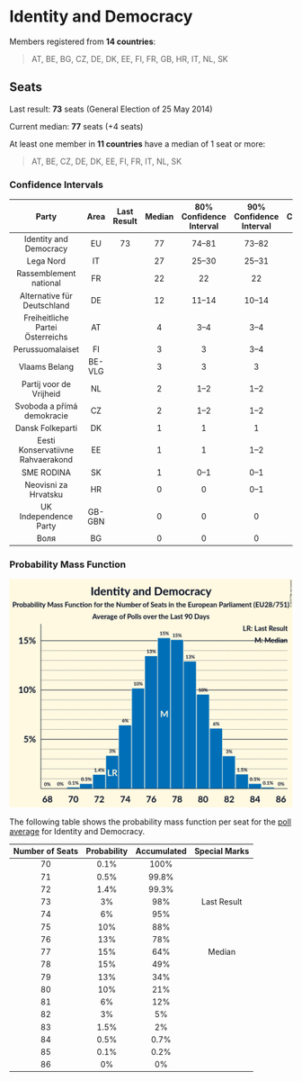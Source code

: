 # Identity and Democracy

Members registered from **14 countries**:

> AT, BE, BG, CZ, DE, DK, EE, FI, FR, GB, HR, IT, NL, SK

## Seats

Last result: **73** seats (General Election of 25 May 2014)

Current median: **77** seats (+4 seats)

At least one member in **11 countries** have a median of 1 seat or more:

> AT, BE, CZ, DE, DK, EE, FI, FR, IT, NL, SK

### Confidence Intervals

| Party | Area | Last Result | Median | 80% Confidence Interval | 90% Confidence Interval | 95% Confidence Interval | 99% Confidence Interval |
|:-----:|:----:|:-----------:|:------:|:-----------------------:|:-----------------------:|:-----------------------:|:-----------------------:|
| Identity and Democracy | EU | 73 | 77 | 74–81 | 73–82 | 73–82 | 71–84 |
| Lega Nord | IT | | 27 | 25–30 | 25–31 | 24–31 | 23–32 |
| Rassemblement national | FR | | 22 | 22 | 22 | 22 | 22 |
| Alternative für Deutschland | DE | | 12 | 11–14 | 10–14 | 10–14 | 9–15 |
| Freiheitliche Partei Österreichs | AT | | 4 | 3–4 | 3–4 | 3–4 | 3–5 |
| Perussuomalaiset | FI | | 3 | 3 | 3–4 | 3–4 | 3–4 |
| Vlaams Belang | BE-VLG | | 3 | 3 | 3 | 3 | 3 |
| Partij voor de Vrijheid | NL | | 2 | 1–2 | 1–2 | 1–2 | 1–3 |
| Svoboda a přímá demokracie | CZ | | 2 | 1–2 | 1–2 | 1–2 | 0–2 |
| Dansk Folkeparti | DK | | 1 | 1 | 1 | 1 | 1 |
| Eesti Konservatiivne Rahvaerakond | EE | | 1 | 1 | 1–2 | 1–2 | 1–2 |
| SME RODINA | SK | | 1 | 0–1 | 0–1 | 0–1 | 0–1 |
| Neovisni za Hrvatsku | HR | | 0 | 0 | 0–1 | 0–1 | 0–1 |
| UK Independence Party | GB-GBN | | 0 | 0 | 0 | 0 | 0 |
| Воля | BG | | 0 | 0 | 0 | 0 | 0 |

### Probability Mass Function

![Graph with seats probability mass function not yet produced](average-2019-08-31-seats-pmf-identityanddemocracy.png "Seats Probability Mass Function")

The following table shows the probability mass function per seat for the [poll average](average-2019-08-31.html) for Identity and Democracy.

| Number of Seats | Probability | Accumulated | Special Marks |
|:---------------:|:-----------:|:-----------:|:-------------:|
| 70 | 0.1% | 100% |  |
| 71 | 0.5% | 99.8% |  |
| 72 | 1.4% | 99.3% |  |
| 73 | 3% | 98% | Last Result |
| 74 | 6% | 95% |  |
| 75 | 10% | 88% |  |
| 76 | 13% | 78% |  |
| 77 | 15% | 64% | Median |
| 78 | 15% | 49% |  |
| 79 | 13% | 34% |  |
| 80 | 10% | 21% |  |
| 81 | 6% | 12% |  |
| 82 | 3% | 5% |  |
| 83 | 1.5% | 2% |  |
| 84 | 0.5% | 0.7% |  |
| 85 | 0.1% | 0.2% |  |
| 86 | 0% | 0% |  |


